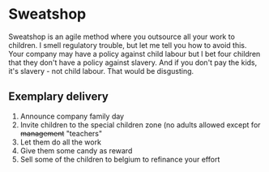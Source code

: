 # Sweatshop

Sweatshop is an agile method where you outsource all your work to children. 
I smell regulatory trouble, but let me tell you how to avoid this.
Your company may have a policy against child labour but I bet four children 
that they don't have a policy against slavery. And if you don't pay the kids, 
it's slavery - not child labour. That would be disgusting.

## Exemplary delivery
1. Announce company family day
2. Invite children to the special children zone (no adults allowed except for <s>management</s> "teachers"
3. Let them do all the work
4. Give them some candy as reward
5. Sell some of the children to belgium to refinance your effort
